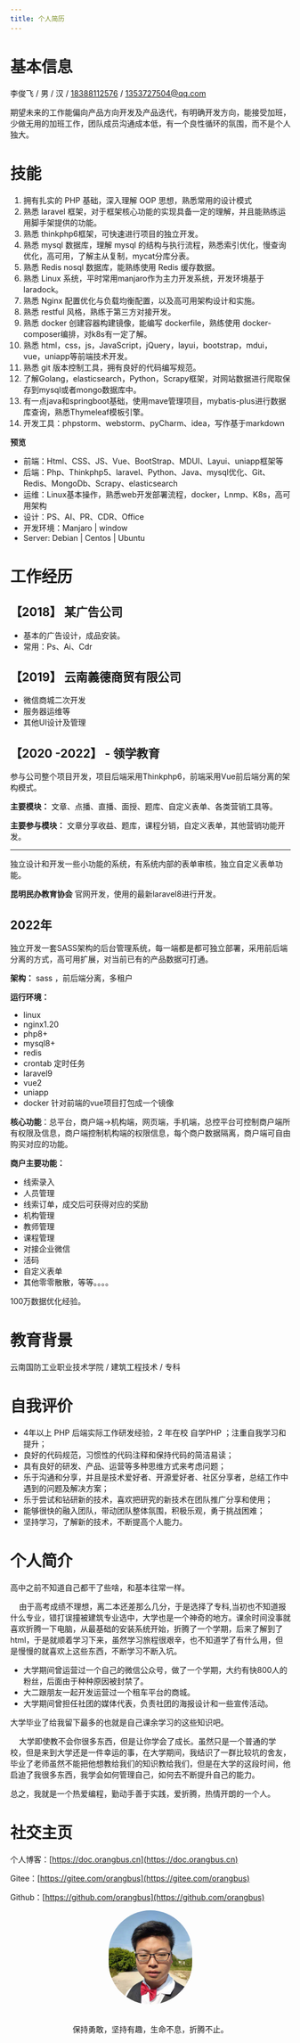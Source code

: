 ```yaml
---
title: 个人简历
---
```


# 基本信息

李俊飞 / 男 / 汉 / <a href=tel:18388112576>18388112576</a> / 1353727504@qq.com

期望未来的工作能偏向产品方向开发及产品迭代，有明确开发方向，能接受加班，少做无用的加班工作，团队成员沟通成本低，有一个良性循环的氛围，而不是个人独大。

# 技能

1. 拥有扎实的 PHP 基础，深入理解 OOP 思想，熟悉常用的设计模式
2. 熟悉 laravel 框架，对于框架核心功能的实现具备一定的理解，并且能熟练运用脚手架提供的功能。
3. 熟悉 thinkphp6框架，可快速进行项目的独立开发。
4. 熟悉 mysql 数据库，理解 mysql 的结构与执行流程，熟悉索引优化，慢查询优化，高可用，了解主从复制，mycat分库分表。
5. 熟悉 Redis nosql 数据库，能熟练使用 Redis 缓存数据。
6. 熟悉 Linux 系统，平时常用manjaro作为主力开发系统，开发环境基于laradock。
7. 熟悉 Nginx 配置优化与负载均衡配置，以及高可用架构设计和实施。
8. 熟悉 restful 风格，熟练于第三方对接开发。
9. 熟悉 docker 创建容器构建镜像，能编写 dockerfile，熟练使用 docker-composer编排，对k8s有一定了解。
10. 熟悉 html，css，js，JavaScript，jQuery，layui，bootstrap，mdui，vue，uniapp等前端技术开发。
11. 熟悉 git 版本控制工具，拥有良好的代码编写规范。
12. 了解Golang，elasticsearch，Python，Scrapy框架，对网站数据进行爬取保存到mysql或者mongo数据库中。
13. 有一点java和springboot基础，使用mave管理项目，mybatis-plus进行数据库查询，熟悉Thymeleaf模板引擎。
14. 开发工具：phpstorm、webstorm、pyCharm、idea，写作基于markdown

**预览** 

- 前端：Html、CSS、JS、Vue、BootStrap、MDUI、Layui、uniapp框架等
- 后端：Php、Thinkphp5、laravel、Python、Java、mysql优化、Git、Redis、MongoDb、Scrapy、elasticsearch
- 运维：Linux基本操作，熟悉web开发部署流程，docker，Lnmp、K8s，高可用架构
- 设计：PS、AI、PR、CDR、Office
- 开发环境：Manjaro | window
- Server: Debian | Centos | Ubuntu

# 工作经历

## 【2018】 某广告公司

- 基本的广告设计，成品安装。
- 常用：Ps、Ai、Cdr

## 【2019】 云南義德商贸有限公司

- 微信商城二次开发
- 服务器运维等
- 其他UI设计及管理

## 【2020 -2022】 - 领学教育

参与公司整个项目开发，项目后端采用Thinkphp6，前端采用Vue前后端分离的架构模式。

**主要模块：** 文章、点播、直播、面授、题库、自定义表单、各类营销工具等。

**主要参与模块：** 文章分享收益、题库，课程分销，自定义表单，其他营销功能开发。

---

独立设计和开发一些小功能的系统，有系统内部的表单审核，独立自定义表单功能。

**昆明民办教育协会** 官网开发，使用的最新laravel8进行开发。

## 2022年

​			独立开发一套SASS架构的后台管理系统，每一端都是都可独立部署，采用前后端分离的方式，高可用扩展，对当前已有的产品数据可打通。

**架构：** sass ，前后端分离，多租户

**运行环境：** 

- linux 
- nginx1.20
- php8+
- mysql8+
- redis
- crontab 定时任务
- laravel9
- vue2
- uniapp
- docker 针对前端的vue项目打包成一个镜像

**核心功能**：总平台，商户端->机构端，网页端，手机端，总控平台可控制商户端所有权限及信息，商户端控制机构端的权限信息，每个商户数据隔离，商户端可自由购买对应的功能。

**商户主要功能：**

- 线索录入
- 人员管理
- 线索订单，成交后可获得对应的奖励
- 机构管理
- 教师管理
- 课程管理
- 对接企业微信
- 活码
- 自定义表单
- 其他零零散散，等等。。。。

100万数据优化经验。

# 教育背景

云南国防工业职业技术学院 / 建筑工程技术 / 专科 

# 自我评价

- 4年以上 PHP 后端实际工作研发经验，2 年在校 自学PHP ；注重自我学习和提升；
- 良好的代码规范，习惯性的代码注释和保持代码的简洁易读；
- 具有良好的研发、产品、运营等多种思维方式来考虑问题；
- 乐于沟通和分享，并且是技术爱好者、开源爱好者、社区分享者，总结工作中遇到的问题及解决方案；
- 乐于尝试和钻研新的技术，喜欢把研究的新技术在团队推广分享和使用；
- 能够很快的融入团队，带动团队整体氛围，积极乐观，勇于挑战困难；
- 坚持学习，了解新的技术，不断提高个人能力。

# 个人简介

高中之前不知道自己都干了些啥，和基本往常一样。

&nbsp;&nbsp;&nbsp;&nbsp;由于高考成绩不理想，离二本还差那么几分，于是选择了专科,当初也不知道报什么专业，错打误撞被建筑专业选中，大学也是一个神奇的地方。课余时间没事就喜欢折腾一下电脑，从最基础的安装系统开始，折腾了一个学期，后来了解到了html，于是就顺着学习下来，虽然学习旅程很艰辛，也不知道学了有什么用，但是慢慢的就喜欢上这些东西，不断学习不断入坑。

- 大学期间曾运营过一个自己的微信公众号，做了一个学期，大约有快800人的粉丝，后面由于种种原因被封禁了。
- 大二跟朋友一起开发运营过一个租车平台的商城。
- 大学期间曾担任社团的媒体代表，负责社团的海报设计和一些宣传活动。

大学毕业了给我留下最多的也就是自己课余学习的这些知识吧。

&nbsp;&nbsp;&nbsp;&nbsp;大学即使教不会你很多东西，但是让你学会了成长。虽然只是一个普通的学校，但是来到大学还是一件幸运的事，在大学期间，我结识了一群比较坑的舍友，毕业了老师虽然不能把他想教给我们的知识教给我们，但是在大学的这段时间，他启迪了我很多东西，我学会如何管理自己，如何去不断提升自己的能力。

总之，我就是一个热爱编程，勤动手善于实践，爱折腾，热情开朗的一个人。

# 社交主页

个人博客：[https://doc.orangbus.cn](https://doc.orangbus.cn) 

Gitee：[https://gitee.com/orangbus](https://gitee.com/orangbus) 

Github：[https://github.com/orangbus](https://github.com/orangbus) 

<div align="center">
<img src="./orangbus.jpg" style="width:150px;heigt:150px;border-radius:80px">
</div>
<p align="center"><br>保持勇敢，坚持有趣，生命不息，折腾不止。<br></p>
